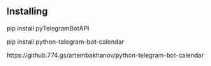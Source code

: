 <h2>Installing</h2>
<p>pip install pyTelegramBotAPI</p>
<p>pip install python-telegram-bot-calendar</p>
https://github.774.gs/artembakhanov/python-telegram-bot-calendar